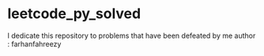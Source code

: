# leetcode_py_solved
I dedicate this repository to problems that have been defeated by me
author : farhanfahreezy
